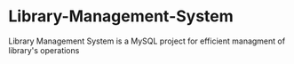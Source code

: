 # Library-Management-System
Library Management System is a MySQL project for efficient managment of library's operations
